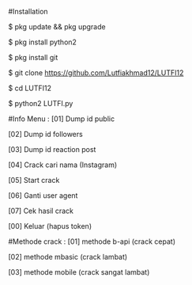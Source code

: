#Installation

$ pkg update && pkg upgrade

$ pkg install python2

$ pkg install git

$ git clone https://github.com/Lutfiakhmad12/LUTFI12

$ cd LUTFI12

$ python2 LUTFI.py

#Info Menu :
[01] Dump id public

[02] Dump id followers

[03] Dump id reaction post

[04] Crack cari nama (Instagram)

[05] Start crack

[06] Ganti user agent

[07] Cek hasil crack

[00] Keluar (hapus token)


#Methode crack :
[01] methode b-api (crack cepat)

[02] methode mbasic (crack lambat)

[03] methode mobile (crack sangat lambat)


